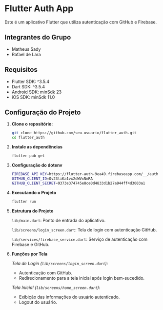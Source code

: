 # Flutter Auth App

Este é um aplicativo Flutter que utiliza autenticação com GitHub e Firebase.

## Integrantes do Grupo

- Matheus Sady
- Rafael de Lara

## Requisitos

- Flutter SDK: ^3.5.4
- Dart SDK: ^3.5.4
- Android SDK: minSdk 23
- iOS SDK: minSdk 11.0

## Configuração do Projeto

1. **Clone o repositório:**

   ```sh
   git clone https://github.com/seu-usuario/flutter_auth.git
   cd flutter_auth

2. **Instale as dependências**

    ```sh
    flutter pub get

3. **Configuração do dotenv**

    ```sh
    FIREBASE_API_KEY=https://flutter-auth-9ea49.firebaseapp.com/__/auth/handler
    GITHUB_CLIENT_ID=Ov23liKa1vx2dWVxNmRA
    GITHUB_CLIENT_SECRET=9373e374745e8ce0d4833d1b27a944ff4d3003a1

4. **Executando o Projeto**

    ```sh
    flutter run

5. **Estrutura do Projeto**

    `lib/main.dart`: Ponto de entrada do aplicativo.

    `lib/screens/login_screen.dart`: Tela de login com autenticação GitHub.

    `lib/services/firebase_service.dart`: Serviço de autenticação com Firebase e GitHub.

6. **Funções por Tela**

    *Tela de Login (`lib/screens/login_screen.dart`):*

    - Autenticação com GitHub.
    - Redirecionamento para a tela inicial após login bem-sucedido.

    *Tela Inicial (`lib/screens/home_screen.dart`):*

    - Exibição das informações do usuário autenticado.
    - Logout do usuário.